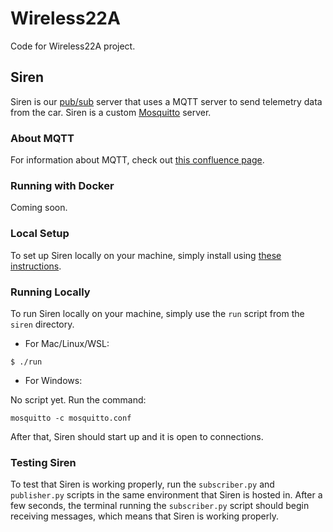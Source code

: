# Wireless22A
Code for Wireless22A project.

## Siren
Siren is our [pub/sub](https://www.stackpath.com/edge-academy/what-is-pub-sub-messaging/) server that uses a MQTT server to send telemetry data from the car. Siren is a custom [Mosquitto](https://mosquitto.org) server.

### About MQTT
For information about MQTT, check out [this confluence page](https://nerdocs.atlassian.net/wiki/spaces/NER/pages/173113345/Delving+into+MQTT).

### Running with Docker
Coming soon.

### Local Setup
To set up Siren locally on your machine, simply install using [these instructions](https://mosquitto.org/download/).


### Running Locally
To run Siren locally on your machine, simply use the `run` script from the `siren` directory.

- For Mac/Linux/WSL:
```console
$ ./run
```

- For Windows:

No script yet. Run the command:

```console
mosquitto -c mosquitto.conf
```

After that, Siren should start up and it is open to connections.

### Testing Siren
To test that Siren is working properly, run the `subscriber.py` and `publisher.py` scripts in the same environment that Siren is hosted in. After a few seconds, the terminal running the `subscriber.py` script should begin receiving messages, which means that Siren is working properly.
